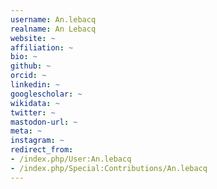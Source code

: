 ```yaml
---
username: An.lebacq
realname: An Lebacq
website: ~
affiliation: ~
bio: ~
github: ~
orcid: ~
linkedin: ~
googlescholar: ~
wikidata: ~
twitter: ~
mastodon-url: ~
meta: ~
instagram: ~
redirect_from:
- /index.php/User:An.lebacq
- /index.php/Special:Contributions/An.lebacq
---
```

